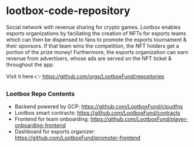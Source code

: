 # lootbox-code-repository

Social network with revenue sharing for crypto games. Lootbox enables esports organizations by faciliating the creation of NFTs for esports teams which can then be dispensed to fans to promote the esports tournament & their sponsors. If that team wins the competition, the NFT holders get a portion of the prize money! Furthermore, the esports organization can earn revenue from advertisers, whose ads are served on the NFT ticket & throughout the app.

Visit it here 👉 https://github.com/orgs/LootboxFund/repositories

### Lootbox Repo Contents

- Backend powered by GCP: https://github.com/LootboxFund/cloudfns
- Lootbox smart contracts: https://github.com/LootboxFund/contracts
- Frontend for team onboarding: https://github.com/LootboxFund/player-onboarding-frontend
- Dashboard for esports organizer: https://github.com/LootboxFund/promoter-frontend
